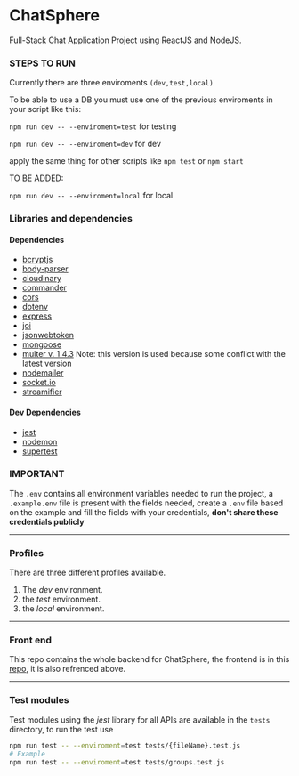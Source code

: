 # ChatSphere

Full-Stack Chat Application Project using ReactJS and NodeJS.

### STEPS TO RUN

Currently there are three enviroments
```(dev,test,local)```

To be able to use a DB you must use one of the previous enviroments in your script like this:

```npm run dev -- --enviroment=test``` for testing

```npm run dev -- --enviroment=dev``` for dev

apply the same thing for other scripts like ``npm test`` or ``npm start``

TO BE ADDED:

```npm run dev -- --enviroment=local``` for local

### Libraries and dependencies

#### Dependencies

* [bcryptjs](https://www.npmjs.com/package/bcryptjs)
* [body-parser](https://www.npmjs.com/package/body-parser)
* [cloudinary](https://www.npmjs.com/package/cloudinary)
* [commander](https://www.npmjs.com/package/commander)
* [cors](https://www.npmjs.com/package/cors)
* [dotenv](https://www.npmjs.com/package/dotenv)
* [express](https://www.npmjs.com/package/express)
* [joi](https://www.npmjs.com/package/joi)
* [jsonwebtoken](https://www.npmjs.com/package/jsonwebtoken)
* [mongoose](https://www.npmjs.com/package/mongoose)
* [multer v. 1.4.3](https://www.npmjs.com/package/multer/v/1.4.3) Note: this version is used because some conflict with the latest version
* [nodemailer](https://www.npmjs.com/package/nodemailer)
* [socket.io](https://www.npmjs.com/package/socket.io)
* [streamifier](https://www.npmjs.com/package/streamifier)

#### Dev Dependencies

* [jest](https://www.npmjs.com/package/jest)
* [nodemon](https://www.npmjs.com/package/nodemon)
* [supertest](https://www.npmjs.com/package/supertest)

### **IMPORTANT**
The `.env` contains all environment variables needed to run the project, a `.example.env` file is present with the fields needed, create a `.env` file based on the example and fill the fields with your credentials, **don't share these credentials publicly**

---

### Profiles

There are three different profiles available.

1. The *dev* environment.
2. the *test* environment.
3. the *local* environment.

---

### Front end

This repo contains the whole backend for ChatSphere, the frontend is in this [repo](https://github.com/MazenSamehR/ChatSphere/tree/master), it is also refrenced above.

---

### Test modules

Test modules using the *jest* library for all APIs are available in the `tests` directory, to run the test use

```bash
npm run test -- --enviroment=test tests/{fileName}.test.js
# Example
npm run test -- --enviroment=test tests/groups.test.js 
```
